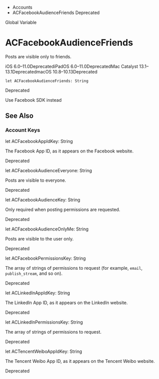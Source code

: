 

- Accounts
-  ACFacebookAudienceFriends Deprecated

Global Variable

# ACFacebookAudienceFriends

Posts are visible only to friends.

iOS 6.0–11.0DeprecatediPadOS 6.0–11.0DeprecatedMac Catalyst 13.1–13.1DeprecatedmacOS 10.8–10.13Deprecated

``` source
let ACFacebookAudienceFriends: String
```

Deprecated

Use Facebook SDK instead

## See Also

### Account Keys

let ACFacebookAppIdKey: String

The Facebook App ID, as it appears on the Facebook website.

Deprecated

let ACFacebookAudienceEveryone: String

Posts are visible to everyone.

Deprecated

let ACFacebookAudienceKey: String

Only required when posting permissions are requested.

Deprecated

let ACFacebookAudienceOnlyMe: String

Posts are visible to the user only.

Deprecated

let ACFacebookPermissionsKey: String

The array of strings of permissions to request (for example, `email`, `publish_stream`, and so on).

Deprecated

let ACLinkedInAppIdKey: String

The LinkedIn App ID, as it appears on the LinkedIn website.

Deprecated

let ACLinkedInPermissionsKey: String

The array of strings of permissions to request.

Deprecated

let ACTencentWeiboAppIdKey: String

The Tencent Weibo App ID, as it appears on the Tencent Weibo website.

Deprecated

